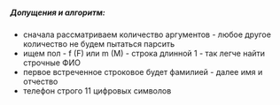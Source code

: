 ##### Допущения и алгоритм:
* сначала рассматриваем количество аргументов - любое другое количество не будем пытаться парсить
* ищем пол - f (F) или m (M) - строка длинной 1 - так легче найти строчные ФИО
* первое встреченное строковое будет фамилией - далее имя и отчество
* телефон строго 11 цифровых символов 